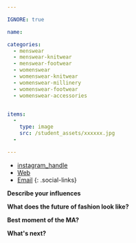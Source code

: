 ```yaml
---

IGNORE: true

name:

categories:
  - menswear
  - menswear-knitwear
  - menswear-footwear
  - womenswear
  - womenswear-knitwear
  - womenswear-millinery
  - womenswear-footwear
  - womenswear-accessories


items:
  -
    type: image
    src: /student_assets/xxxxxx.jpg
  -

---
```


* [instagram_handle](https://www.instagram.com/XX/)
* [Web](https://XX.com)
* [Email](mailto:xx@rca.ac.uk)
{: .social-links}


**Describe your influences**

**What does the future of fashion look like?**

**Best moment of the MA?**

**What's next?**
